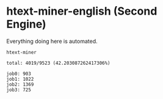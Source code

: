 # htext-miner-english (Second Engine)

Everything doing here is automated.

```
htext-miner

total: 4019/9523 (42.203087262417306%)

job0: 903
job1: 1022
job2: 1369
job3: 725
```